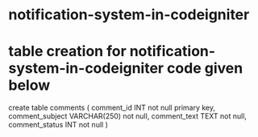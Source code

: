 # notification-system-in-codeigniter

# table creation for notification-system-in-codeigniter code given below

   create table comments
    (
	comment_id INT not null primary key,
	comment_subject VARCHAR(250) not null,
	comment_text TEXT not null,
	comment_status INT not null
     )
